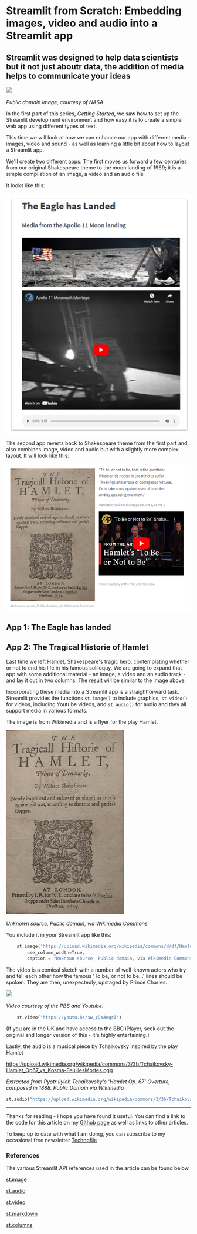 # Streamlit from Scratch: Embedding images, video and audio into a Streamlit app

## Streamlit was designed to help data scientists but it not just aboutr data, the addition of media helps to communicate your ideas

![](https://www.nasa.gov/sites/default/files/styles/ubernode_alt_horiz/public/images/464487main_AS11-40-5886_full.jpg)

_Public domain image, courtesy of NASA_

In the first part of this series, _Getting Started_, we saw how to set up the Streamlit development environment and how easy it is to create a simple web app using different types of text.

This time we will look at how we can enhance our app with different media - images, video and sound - as well as learning a little bit about how to layout a Streamlit app.

We'll create two different apps. The first moves us forward a few centuries from our original Shakespeare theme to the moon landing of 1969; it is a simple compilation of an image, a video and an audio file

It looks like this:

![](https://github.com/alanjones2/streamlitfromscratch/raw/main/images/eagleappborder.png)

The second app reverts back to Shakespeare theme from the first part and also combines image, video and audio but with a slightly more complex layout. It will look like this:

![](https://github.com/alanjones2/streamlitfromscratch/raw/main/images/shakespearemediaapp.png)

## App 1: The Eagle has landed

## App 2: The Tragical Historie of Hamlet

Last time we left Hamlet, Shakespeare's tragic hero, contemplating whether or not to end his life in his famous soliloquy. We are going to expand that app with some additional material - an image, a video and an audio track - and lay it out in two columns. The result will be similar to the image above.

Incorporating these media into a Streamlit app is a straightforward task. Streamlit provides the functions ``st.image()`` to include graphics, ``st.video()`` for videos, including Youtube videos, and ``st.audio()`` for audio and they all support media in various formats.

The image is from Wikimedia and is a flyer for the play Hamlet.

![](https://github.com/alanjones2/streamlitfromscratch/raw/main/images/hamletflyer.png)

_Unknown source, Public domain, via Wikimedia Commons_

You include it in your Streamlit app like this:
```` Python
    st.image('https://upload.wikimedia.org/wikipedia/commons/d/df/Hamlet.jpg', 
        use_column_width=True,
        caption = "Unknown source, Public domain, via Wikimedia Commons")
````

The video is a comical sketch with a number of well-known actors who try and tell each other how the famous 'To be, or not to be...' lines should be spoken. They are then, unexpectedly, upstaged by Prince Charles.

![](https://youtu.be/sw_zDsAeqrI)

_Video courtesy of the PBS and Youtube._

```` Python
    st.video('https://youtu.be/sw_zDsAeqrI')
````

(If you are in the UK and have access to the BBC iPlayer, seek out the original and longer version of this - it's highly entertaining.)

Lastly, the audio is a musical piece by Tchaikovsky inspired by the play Hamlet

https://upload.wikimedia.org/wikipedia/commons/3/3b/Tchaikovsky-Hamlet_Op67_vs_Kosma-FeuillesMortes.ogg

_Extracted from Pyotr Ilyich Tchaikovsky's 'Hamlet Op. 67' Overture, composed in 1888. Public Domain via Wikimedia_

```` Python
st.audio("https://upload.wikimedia.org/wikipedia/commons/3/3b/Tchaikovsky-Hamlet_Op67_vs_Kosma-FeuillesMortes.ogg")
````




--- 

Thanks for reading - I hope you have found it useful. You can find a link to the code for this article on my [Github page](alanjones2.github.io) as well as links to other articles.

To keep up to date with what I am doing, you can subscribe to my occasional free newsletter [Technofile](technofile.substack.com)


### References

The various Streamlit API references used in the article can be found below.

[st.image](https://docs.streamlit.io/library/api-reference/media/st.image)

[st.audio](https://docs.streamlit.io/library/api-reference/media/st.audio)

[st.video](https://docs.streamlit.io/library/api-reference/media/st.video)

[st.markdown](https://docs.streamlit.io/library/api-reference/media/st.markdown)

[st.columns](https://docs.streamlit.io/library/api-reference/layout/st.columns)